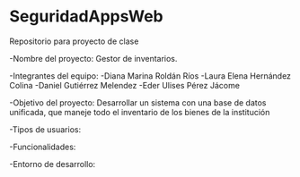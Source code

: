 # SeguridadAppsWeb
Repositorio para proyecto de clase

-Nombre del proyecto: Gestor de inventarios.

-Integrantes del equipo:
  -Diana Marina Roldán Ríos
  -Laura Elena Hernández Colina
  -Daniel Gutiérrez Melendez
  -Eder Ulises Pérez Jácome
  
 -Objetivo del proyecto: Desarrollar un sistema con una base de datos unificada, que maneje todo el inventario de los bienes de la institución
 
 -Tipos de usuarios:
 
 -Funcionalidades:
 
 -Entorno de desarrollo:
 
